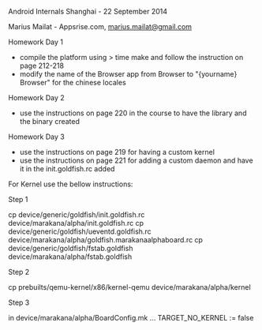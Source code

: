 Android Internals Shanghai - 22 September 2014

Marius Mailat - Appsrise.com, marius.mailat@gmail.com


Homework Day 1

- compile the platform using > time make and follow the instruction on page 212-218
- modify the name of the Browser app from Browser to "{yourname} Browser" for the chinese locales

Homework Day 2

- use the instructions on page 220 in the course to have the library and the binary created

Homework Day 3

- use the instructions on page 219 for having a custom kernel
- use the instructions on page 221 for adding a custom daemon and have it in the init.goldfish.rc added

For Kernel use the bellow instructions:

Step 1

cp device/generic/goldfish/init.goldfish.rc device/marakana/alpha/init.goldfish.rc
cp device/generic/goldfish/ueventd.goldfish.rc device/marakana/alpha/goldfish.marakanaalphaboard.rc
cp device/generic/goldfish/fstab.goldfish device/marakana/alpha/fstab.goldfish

Step 2

cp prebuilts/qemu-kernel/x86/kernel-qemu device/marakana/alpha/kernel

Step 3

in device/marakana/alpha/BoardConfig.mk
…
TARGET_NO_KERNEL := false